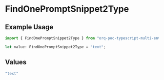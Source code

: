 # FindOnePromptSnippet2Type

## Example Usage

```typescript
import { FindOnePromptSnippet2Type } from "orq-poc-typescript-multi-env-version/models/operations";

let value: FindOnePromptSnippet2Type = "text";
```

## Values

```typescript
"text"
```